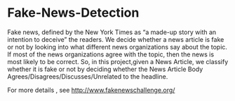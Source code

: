 # Fake-News-Detection

Fake news, defined by the New York Times as “a made-up story with an intention to deceive” the readers. We decide whether a news article is fake or not by looking into what different news organizations say about the topic. If most of the news organizations agree with the topic, then the news is most likely to be correct. So, in this project,given a News Article, we classify whether it is fake or not by deciding whether the News Article Body Agrees/Disagrees/Discusses/Unrelated to the headline.

For more details , see http://www.fakenewschallenge.org/

